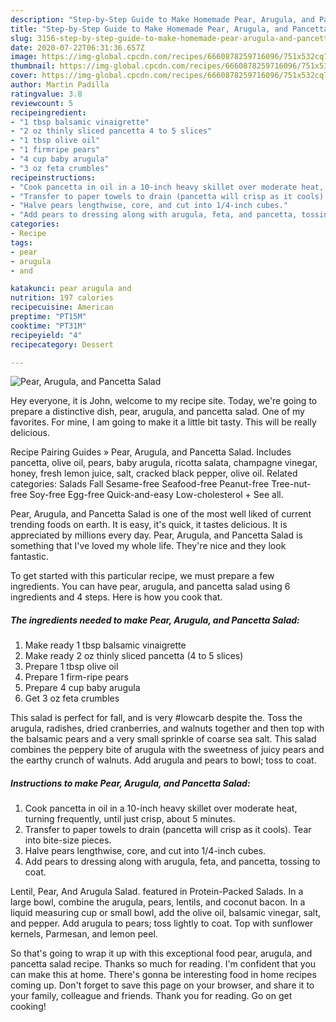 ```yaml
---
description: "Step-by-Step Guide to Make Homemade Pear, Arugula, and Pancetta Salad"
title: "Step-by-Step Guide to Make Homemade Pear, Arugula, and Pancetta Salad"
slug: 3156-step-by-step-guide-to-make-homemade-pear-arugula-and-pancetta-salad
date: 2020-07-22T06:31:36.657Z
image: https://img-global.cpcdn.com/recipes/6660878259716096/751x532cq70/pear-arugula-and-pancetta-salad-recipe-main-photo.jpg
thumbnail: https://img-global.cpcdn.com/recipes/6660878259716096/751x532cq70/pear-arugula-and-pancetta-salad-recipe-main-photo.jpg
cover: https://img-global.cpcdn.com/recipes/6660878259716096/751x532cq70/pear-arugula-and-pancetta-salad-recipe-main-photo.jpg
author: Martin Padilla
ratingvalue: 3.8
reviewcount: 5
recipeingredient:
- "1 tbsp balsamic vinaigrette"
- "2 oz thinly sliced pancetta 4 to 5 slices"
- "1 tbsp olive oil"
- "1 firmripe pears"
- "4 cup baby arugula"
- "3 oz feta crumbles"
recipeinstructions:
- "Cook pancetta in oil in a 10-inch heavy skillet over moderate heat, turning frequently, until just crisp, about 5 minutes."
- "Transfer to paper towels to drain (pancetta will crisp as it cools). Tear into bite-size pieces."
- "Halve pears lengthwise, core, and cut into 1/4-inch cubes."
- "Add pears to dressing along with arugula, feta, and pancetta, tossing to coat."
categories:
- Recipe
tags:
- pear
- arugula
- and

katakunci: pear arugula and 
nutrition: 197 calories
recipecuisine: American
preptime: "PT15M"
cooktime: "PT31M"
recipeyield: "4"
recipecategory: Dessert

---
```



![Pear, Arugula, and Pancetta Salad](https://img-global.cpcdn.com/recipes/6660878259716096/751x532cq70/pear-arugula-and-pancetta-salad-recipe-main-photo.jpg)

Hey everyone, it is John, welcome to my recipe site. Today, we're going to prepare a distinctive dish, pear, arugula, and pancetta salad. One of my favorites. For mine, I am going to make it a little bit tasty. This will be really delicious.

Recipe Pairing Guides » Pear, Arugula, and Pancetta Salad. Includes pancetta, olive oil, pears, baby arugula, ricotta salata, champagne vinegar, honey, fresh lemon juice, salt, cracked black pepper, olive oil. Related categories: Salads Fall Sesame-free Seafood-free Peanut-free Tree-nut-free Soy-free Egg-free Quick-and-easy Low-cholesterol + See all.

Pear, Arugula, and Pancetta Salad is one of the most well liked of current trending foods on earth. It is easy, it's quick, it tastes delicious. It is appreciated by millions every day. Pear, Arugula, and Pancetta Salad is something that I've loved my whole life. They're nice and they look fantastic.


To get started with this particular recipe, we must prepare a few ingredients. You can have pear, arugula, and pancetta salad using 6 ingredients and 4 steps. Here is how you cook that.

<!--inarticleads1-->

##### The ingredients needed to make Pear, Arugula, and Pancetta Salad:

1. Make ready 1 tbsp balsamic vinaigrette
1. Make ready 2 oz thinly sliced pancetta (4 to 5 slices)
1. Prepare 1 tbsp olive oil
1. Prepare 1 firm-ripe pears
1. Prepare 4 cup baby arugula
1. Get 3 oz feta crumbles


This salad is perfect for fall, and is very #lowcarb despite the. Toss the arugula, radishes, dried cranberries, and walnuts together and then top with the balsamic pears and a very small sprinkle of coarse sea salt. This salad combines the peppery bite of arugula with the sweetness of juicy pears and the earthy crunch of walnuts. Add arugula and pears to bowl; toss to coat. 

<!--inarticleads2-->

##### Instructions to make Pear, Arugula, and Pancetta Salad:

1. Cook pancetta in oil in a 10-inch heavy skillet over moderate heat, turning frequently, until just crisp, about 5 minutes.
1. Transfer to paper towels to drain (pancetta will crisp as it cools). Tear into bite-size pieces.
1. Halve pears lengthwise, core, and cut into 1/4-inch cubes.
1. Add pears to dressing along with arugula, feta, and pancetta, tossing to coat.


Lentil, Pear, And Arugula Salad. featured in Protein-Packed Salads. In a large bowl, combine the arugula, pears, lentils, and coconut bacon. In a liquid measuring cup or small bowl, add the olive oil, balsamic vinegar, salt, and pepper. Add arugula to pears; toss lightly to coat. Top with sunflower kernels, Parmesan, and lemon peel. 

So that's going to wrap it up with this exceptional food pear, arugula, and pancetta salad recipe. Thanks so much for reading. I'm confident that you can make this at home. There's gonna be interesting food in home recipes coming up. Don't forget to save this page on your browser, and share it to your family, colleague and friends. Thank you for reading. Go on get cooking!
